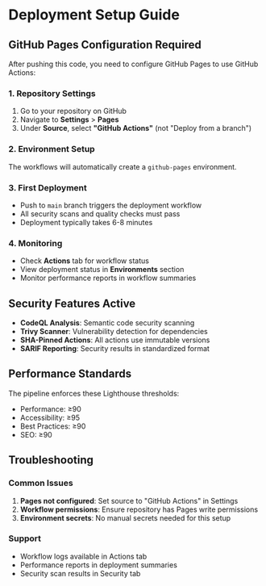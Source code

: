 # Deployment Setup Guide

## GitHub Pages Configuration Required

After pushing this code, you need to configure GitHub Pages to use GitHub Actions:

### 1. Repository Settings

1. Go to your repository on GitHub
2. Navigate to **Settings** > **Pages**
3. Under **Source**, select **"GitHub Actions"** (not "Deploy from a branch")

### 2. Environment Setup

The workflows will automatically create a `github-pages` environment.

### 3. First Deployment

- Push to `main` branch triggers the deployment workflow
- All security scans and quality checks must pass
- Deployment typically takes 6-8 minutes

### 4. Monitoring

- Check **Actions** tab for workflow status
- View deployment status in **Environments** section
- Monitor performance reports in workflow summaries

## Security Features Active

- **CodeQL Analysis**: Semantic code security scanning
- **Trivy Scanner**: Vulnerability detection for dependencies
- **SHA-Pinned Actions**: All actions use immutable versions
- **SARIF Reporting**: Security results in standardized format

## Performance Standards

The pipeline enforces these Lighthouse thresholds:

- Performance: ≥90
- Accessibility: ≥95
- Best Practices: ≥90
- SEO: ≥90

## Troubleshooting

### Common Issues

1. **Pages not configured**: Set source to "GitHub Actions" in Settings
2. **Workflow permissions**: Ensure repository has Pages write permissions
3. **Environment secrets**: No manual secrets needed for this setup

### Support

- Workflow logs available in Actions tab
- Performance reports in deployment summaries
- Security scan results in Security tab
